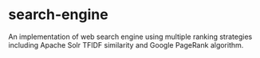 # search-engine
An implementation of web search engine using multiple ranking strategies including Apache Solr TFIDF similarity and Google PageRank algorithm.

